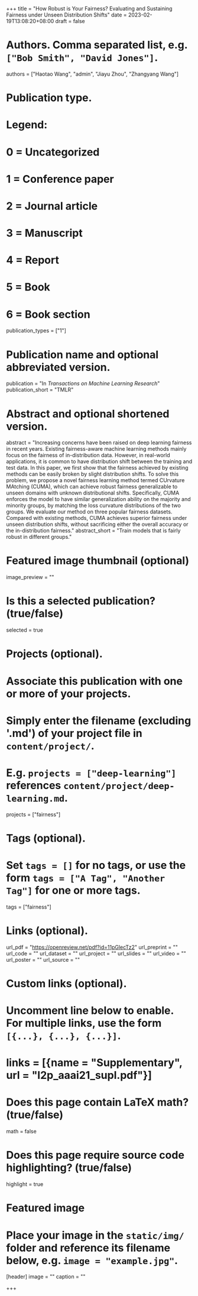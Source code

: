+++
title = "How Robust is Your Fairness? Evaluating and Sustaining Fairness under Unseen Distribution Shifts"
date = 2023-02-19T13:08:20+08:00
draft = false

# Authors. Comma separated list, e.g. `["Bob Smith", "David Jones"]`.
authors = ["Haotao Wang", "admin", "Jiayu Zhou", "Zhangyang Wang"]

# Publication type.
# Legend:
# 0 = Uncategorized
# 1 = Conference paper
# 2 = Journal article
# 3 = Manuscript
# 4 = Report
# 5 = Book
# 6 = Book section
publication_types = ["1"]

# Publication name and optional abbreviated version.
publication = "In *Transactions on Machine Learning Research*"
publication_short = "TMLR"

# Abstract and optional shortened version.
abstract = "Increasing concerns have been raised on deep learning fairness in recent years. Existing fairness-aware machine learning methods mainly focus on the fairness of in-distribution data. However, in real-world applications, it is common to have distribution shift between the training and test data. In this paper, we first show that the fairness achieved by existing methods can be easily broken by slight distribution shifts. To solve this problem, we propose a novel fairness learning method termed CUrvature MAtching (CUMA), which can achieve robust fairness generalizable to unseen domains with unknown distributional shifts. Specifically, CUMA enforces the model to have similar generalization ability on the majority and minority groups, by matching the loss curvature distributions of the two groups. We evaluate our method on three popular fairness datasets. Compared with existing methods, CUMA achieves superior fairness under unseen distribution shifts, without sacrificing either the overall accuracy or the in-distribution fairness."
abstract_short = "Train models that is fairly robust in different groups."

# Featured image thumbnail (optional)
image_preview = ""

# Is this a selected publication? (true/false)
selected = true

# Projects (optional).
#   Associate this publication with one or more of your projects.
#   Simply enter the filename (excluding '.md') of your project file in `content/project/`.
#   E.g. `projects = ["deep-learning"]` references `content/project/deep-learning.md`.
projects = ["fairness"]

# Tags (optional).
#   Set `tags = []` for no tags, or use the form `tags = ["A Tag", "Another Tag"]` for one or more tags.
tags = ["fairness"]

# Links (optional).
url_pdf = "https://openreview.net/pdf?id=11pGlecTz2"
url_preprint = ""
url_code = ""
url_dataset = ""
url_project = ""
url_slides = ""
url_video = ""
url_poster = ""
url_source = ""

# Custom links (optional).
#   Uncomment line below to enable. For multiple links, use the form `[{...}, {...}, {...}]`.
# links = [{name = "Supplementary", url = "l2p_aaai21_supl.pdf"}]

# Does this page contain LaTeX math? (true/false)
math = false

# Does this page require source code highlighting? (true/false)
highlight = true

# Featured image
# Place your image in the `static/img/` folder and reference its filename below, e.g. `image = "example.jpg"`.
[header]
image = ""
caption = ""

+++
